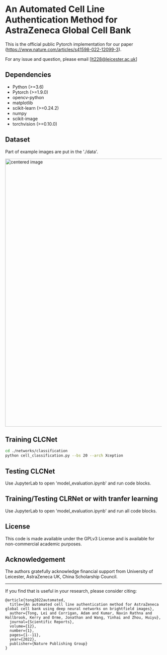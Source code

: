 # An Automated Cell Line Authentication Method for AstraZeneca Global Cell Bank

This is the official public Pytorch implementation for our paper (https://www.nature.com/articles/s41598-022-12099-3).


For any issue and question, please email [lt228@leicester.ac.uk]


## Dependencies

- Python (>=3.6)
- Pytorch (>=1.9.0)
- opencv-python
- matplotlib
- scikit-learn (>=0.24.2)
- numpy
- scikit-image
- torchvision (>=0.10.0)

## Dataset

Part of example images are put in the './data'.

<img src="./figures/Fig. 4.jpeg" alt="centered image" width="893" height="860">

## Training CLCNet

```bash
cd ./networks/classification
python cell_classification.py --bs 20 --arch Xception 
```

## Testing CLCNet
Use JupyterLab to open 'model_evaluation.ipynb' and run code blocks.

## Training/Testing CLRNet or with tranfer learning 
Use JupyterLab to open 'model_evaluation.ipynb' and run all code blocks.

## License
This code is made available under the GPLv3 License and is available for non-commercial academic purposes.

## Acknowledgement
The authors gratefully acknowledge financial support from University of Leicester, AstraZeneca UK, China Scholarship Council.

------
If you find that is useful in your research, please consider citing:
```
@article{tong2022automated,
  title={An automated cell line authentication method for AstraZeneca global cell bank using deep neural networks on brightfield images},
  author={Tong, Lei and Corrigan, Adam and Kumar, Navin Rathna and Hallbrook, Kerry and Orme, Jonathan and Wang, Yinhai and Zhou, Huiyu},
  journal={Scientific Reports},
  volume={12},
  number={1},
  pages={1--11},
  year={2022},
  publisher={Nature Publishing Group}
}
```
